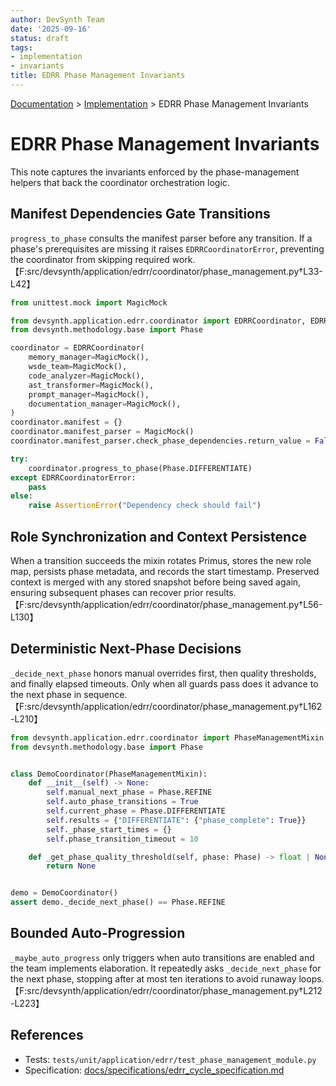 ```yaml
---
author: DevSynth Team
date: '2025-09-16'
status: draft
tags:
- implementation
- invariants
title: EDRR Phase Management Invariants
---
```

<div class="breadcrumbs">
<a href="../index.md">Documentation</a> &gt; <a href="index.md">Implementation</a> &gt; EDRR Phase Management Invariants
</div>

# EDRR Phase Management Invariants

This note captures the invariants enforced by the phase-management helpers that
back the coordinator orchestration logic.

## Manifest Dependencies Gate Transitions

`progress_to_phase` consults the manifest parser before any transition. If a
phase's prerequisites are missing it raises `EDRRCoordinatorError`, preventing
the coordinator from skipping required work.【F:src/devsynth/application/edrr/coordinator/phase_management.py†L33-L42】

```python
from unittest.mock import MagicMock

from devsynth.application.edrr.coordinator import EDRRCoordinator, EDRRCoordinatorError
from devsynth.methodology.base import Phase

coordinator = EDRRCoordinator(
    memory_manager=MagicMock(),
    wsde_team=MagicMock(),
    code_analyzer=MagicMock(),
    ast_transformer=MagicMock(),
    prompt_manager=MagicMock(),
    documentation_manager=MagicMock(),
)
coordinator.manifest = {}
coordinator.manifest_parser = MagicMock()
coordinator.manifest_parser.check_phase_dependencies.return_value = False

try:
    coordinator.progress_to_phase(Phase.DIFFERENTIATE)
except EDRRCoordinatorError:
    pass
else:
    raise AssertionError("Dependency check should fail")
```

## Role Synchronization and Context Persistence

When a transition succeeds the mixin rotates Primus, stores the new role map,
persists phase metadata, and records the start timestamp. Preserved context is
merged with any stored snapshot before being saved again, ensuring subsequent
phases can recover prior results.【F:src/devsynth/application/edrr/coordinator/phase_management.py†L56-L130】

## Deterministic Next-Phase Decisions

`_decide_next_phase` honors manual overrides first, then quality thresholds, and
finally elapsed timeouts. Only when all guards pass does it advance to the next
phase in sequence.【F:src/devsynth/application/edrr/coordinator/phase_management.py†L162-L210】

```python
from devsynth.application.edrr.coordinator import PhaseManagementMixin
from devsynth.methodology.base import Phase


class DemoCoordinator(PhaseManagementMixin):
    def __init__(self) -> None:
        self.manual_next_phase = Phase.REFINE
        self.auto_phase_transitions = True
        self.current_phase = Phase.DIFFERENTIATE
        self.results = {"DIFFERENTIATE": {"phase_complete": True}}
        self._phase_start_times = {}
        self.phase_transition_timeout = 10

    def _get_phase_quality_threshold(self, phase: Phase) -> float | None:
        return None


demo = DemoCoordinator()
assert demo._decide_next_phase() == Phase.REFINE
```

## Bounded Auto-Progression

`_maybe_auto_progress` only triggers when auto transitions are enabled and the
team implements elaboration. It repeatedly asks `_decide_next_phase` for the next
phase, stopping after at most ten iterations to avoid runaway loops.【F:src/devsynth/application/edrr/coordinator/phase_management.py†L212-L223】

## References

- Tests: `tests/unit/application/edrr/test_phase_management_module.py`
- Specification: [docs/specifications/edrr_cycle_specification.md](../specifications/edrr_cycle_specification.md)
